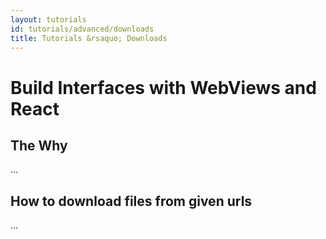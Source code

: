 ```yaml
---
layout: tutorials
id: tutorials/advanced/downloads
title: Tutorials &rsaquo; Downloads
---
```


# Build Interfaces with WebViews and React

## The Why
...

## How to download files from given urls
...